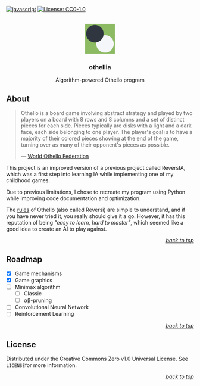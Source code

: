 <div id="top"></div>

<!-- PROJECT SHIELDS -->

[![javascript](https://badges.aleen42.com/src/python.svg)](https://www.python.org/)
[![License: CC0-1.0](https://img.shields.io/badge/License-CC0_1.0-lightgrey.svg)](http://creativecommons.org/publicdomain/zero/1.0/)

<!-- PROJECT LOGO -->

<br />

<div align="center">
    <a href="https://github.com/Luunynliny/othellia">
        <img src="imgs/othellia_logo.png" alt="Logo" height="80">
    </a>
    <h3 align="center">othellia</h3>
    <p align="center">
        Algorithm-powered Othello program
    </p>
</div>

<!-- ABOUT THE PROJECT -->

## About

> Othello is a board game involving abstract strategy and played by two players on a board with 8 rows and 8 columns and a set of distinct pieces for each side. Pieces typically are disks with a light and a dark face, each side belonging to one player. The player's goal is to have a majority of their colored pieces showing at the end of the game, turning over as many of their opponent's pieces as possible.
>
> &mdash; [World Othello Federation](https://www.worldothello.org/)

This project is an improved version of a previous project called ReversIA, which was a first step into learning IA while implementing one of my childhood games.

Due to previous limitations, I chose to recreate my program using Python while improving code documentation and optimization.

The [rules](https://www.worldothello.org/about/about-othello/othello-rules/official-rules/english) of Othello (also called Reversi) are simple to understand, and if you have never tried it, you really should give it a go. However, it has this reputation of being *"easy to learn, hard to master"*, which seemed like a good idea to create an AI to play against.

<p align="right"><a href="#top"><i>back to top</i></a></p>

<!-- ROADMAP -->

## Roadmap

- [x] Game mechanisms
- [x] Game graphics
- [ ] Minimax algorithm
  - [ ] Classic
  - [ ] αβ-pruning
- [ ] Convolutional Neural Network
- [ ] Reinforcement Learning

<p align="right"><a href="#top"><i>back to top</i></a></p>

## License

Distributed under the Creative Commons Zero v1.0 Universal License. See `LICENSE`for more information.

<p align="right"><a href="#top"><i>back to top</i></a></p>